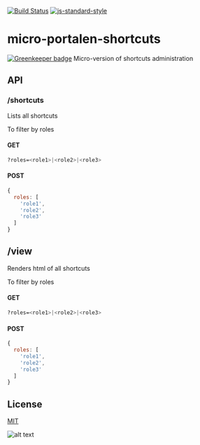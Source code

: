 [![Build Status](https://travis-ci.org/telemark/micro-portalen-shortcuts.svg?branch=master)](https://travis-ci.org/telemark/micro-portalen-shortcuts)
[![js-standard-style](https://img.shields.io/badge/code%20style-standard-brightgreen.svg?style=flat)](https://github.com/feross/standard)
# micro-portalen-shortcuts

[![Greenkeeper badge](https://badges.greenkeeper.io/telemark/micro-portalen-shortcuts.svg)](https://greenkeeper.io/)
Micro-version of shortcuts administration

## API

### **/shortcuts**

Lists all shortcuts

To filter by roles

#### GET

```bash
?roles=<role1>|<role2>|<role3>
```

#### POST

```JavaScript
{
  roles: [
    'role1',
    'role2',
    'role3'
  ]
}
```

## /view

Renders html of all shortcuts

To filter by roles

#### GET

```bash
?roles=<role1>|<role2>|<role3>
```

#### POST

```JavaScript
{
  roles: [
    'role1',
    'role2',
    'role3'
  ]
}
```

## License
[MIT](LICENSE)

![alt text](https://robots.kebabstudios.party/micro-portalen-shortcuts.png "Robohash image of micro-portalen-shortcuts")